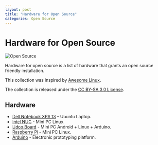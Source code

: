 ```yaml
---
layout: post
title: "Hardware for Open Source"
categories: Open Source
---
```


# Hardware for Open Source

![Open Source](https://raw.githubusercontent.com/marcofromsicily/blog/master/images/opensource.jpg)

Hardware for open source is a list of hardware that grants an open source friendly installation.

This collection was inspired by [Awesome Linux](https://github.com/madbob/awesome-linux-dev).

The collection is released under the [CC BY-SA 3.0 License](https://creativecommons.org/licenses/by-sa/3.0/deed.it).

## Hardware

* [Dell  Notebook XPS 13](http://www.dell.com/it/p/xps-13-9370-laptop/pd) - Ubuntu Laptop.
* [Intel NUC](https://www.intel.it/content/www/it/it/products/boards-kits/nuc.html) - Mini PC Linux.
* [Udoo Board](https://www.udoo.org/) - Mini PC Android + Linux + Arduino.
* [Raspberry Pi](https://www.raspberrypi.org/) - Mini PC Linux.
* [Arduino](https://www.arduino.cc/) -  Electronic prototyping platform.
